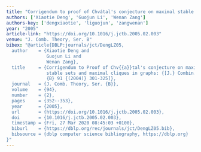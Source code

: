 ```yaml
---
title: "Corrigendum to proof of Chvátal's conjecture on maximal stable sets and maximal cliques in graphs"
authors: ['Xiaotie Deng', 'Guojun Li', 'Wenan Zang']
authors-key: ['dengxiaotie', 'liguojun', 'zangwenan']
year: "2005"
article-link: "https://doi.org/10.1016/j.jctb.2005.02.003"
venue: "J. Comb. Theory, Ser. B"
bibex: "@article{DBLP:journals/jct/DengLZ05,
  author    = {Xiaotie Deng and
               Guojun Li and
               Wenan Zang},
  title     = {Corrigendum to Proof of Chv{{a}}tal's conjecture on maximal
               stable sets and maximal cliques in graphs: {[J.} Combin. Theory Ser.
               {B} 91 {(2004)} 301-325]},
  journal   = {J. Comb. Theory, Ser. {B}},
  volume    = {94},
  number    = {2},
  pages     = {352--353},
  year      = {2005},
  url       = {https://doi.org/10.1016/j.jctb.2005.02.003},
  doi       = {10.1016/j.jctb.2005.02.003},
  timestamp = {Fri, 27 Mar 2020 08:45:03 +0100},
  biburl    = {https://dblp.org/rec/journals/jct/DengLZ05.bib},
  bibsource = {dblp computer science bibliography, https://dblp.org}
}"
---
```

